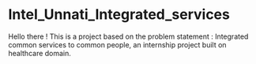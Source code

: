 # Intel_Unnati_Integrated_services
Hello there !
This is a project based on the problem statement : Integrated common services to common people, an internship project built on healthcare domain.
